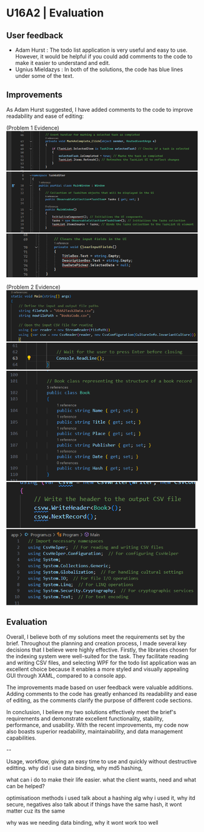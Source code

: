 # U16A2 | Evaluation

## User feedback

- Adam Hurst : The todo list application is very useful and easy to use. However, it would be helpful if you could add comments to the code to make it easier to understand and edit.
- Ugnius Mieldazys : In both of the solutions, the code has blue lines under some of the text.

## Improvements

As Adam Hurst suggested, I have added comments to the code to improve readability and ease of editing:

(Problem 1 Evidence)
![alt text](<Images/Problem1 Evidence/Screenshot 2024-06-13 153624.png>)
![alt text](<Images/Problem1 Evidence/Screenshot 2024-06-13 153613.png>)
![alt text](<Images/Problem1 Evidence/Screenshot 2024-06-13 153630.png>)

(Problem 2 Evidence)
![alt text](<Images/Problem2 Evidence/Screenshot 2024-06-13 190923.png>)
![alt text](<Images/Problem2 Evidence/Screenshot 2024-06-13 190949.png>)
![alt text](<Images/Problem2 Evidence/Screenshot 2024-06-13 191004.png>)
![alt text](<Images/Problem2 Evidence/Screenshot 2024-06-13 190934.png>)
![alt text](<Images/Problem2 Evidence/Screenshot 2024-06-13 190918.png>)

## Evaluation

Overall, I believe both of my solutions meet the requirements set by the brief. Throughout the planning and creation process, I made several key decisions that I believe were highly effective. Firstly, the libraries chosen for the indexing system were well-suited for the task. They facilitate reading and writing CSV files, and selecting WPF for the todo list application was an excellent choice because it enables a more styled and visually appealing GUI through XAML, compared to a console app.

The improvements made based on user feedback were valuable additions. Adding comments to the code has greatly enhanced its readability and ease of editing, as the comments clarify the purpose of different code sections.

In conclusion, I believe my two solutions effectively meet the brief's requirements and demonstrate excellent functionality, stability, performance, and usability. With the recent improvements, my code now also boasts superior readability, maintainability, and data management capabilities.


-- 

Usage, workflow, giving an easy time to use and quickly without destructive editting.
why did i use data binding, why md5 hashing,
 
what can i do to make their life easier.
what the client wants, need and what can be helped?
 
optimisatioon
methods i used talk about a hashing alg why i used it, why itd secure, negatives also
talk about if things have the same hash, it wont matter cuz its the same
 
why was we needing data binding, why it wont work too well